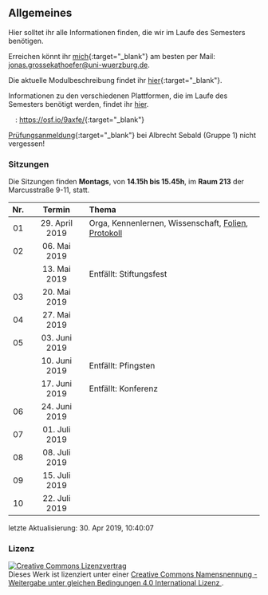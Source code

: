 ## Allgemeines

Hier solltet ihr alle Informationen finden, die wir im Laufe des
Semesters benötigen.

Erreichen könnt ihr
[mich](http://www.i1.psychologie.uni-wuerzburg.de/ekp/personen/jonas-grossekathoefer/){:target="\_blank"}
am besten per Mail: <jonas.grossekathoefer@uni-wuerzburg.de>.

Die aktuelle Modulbeschreibung findet ihr
[hier](https://www2.uni-wuerzburg.de/mhb/MB-de-06-PSY-EFM-152-m01.pdf){:target="\_blank"}.

Informationen zu den verschiedenen Plattformen, die im Laufe des
Semesters benötigt werden, findet ihr
[hier](material/account.html).

<img src="https://s3.amazonaws.com/cloud.ohloh.net/attachments/88839/circle_logo_med.png" width="14" height="14" />:
<https://osf.io/9axfe/>{:target="\_blank"}

[Prüfungsanmeldung](https://www-sbhome1.zv.uni-wuerzburg.de/qisserver/rds?state=verpublish&status=init&vmfile=no&publishid=201046&moduleCall=webInfo&publishConfFile=webInfo&publishSubDir=veranstaltung){:target="\_blank"}
bei Albrecht Sebald (Gruppe 1) nicht vergessen\!

### Sitzungen

Die Sitzungen finden **Montags**, von **14.15h bis 15.45h**, im **Raum
213** der Marcusstraße 9-11,
statt.

| Nr. |     Termin      | Thema                                                                                                        |
| :-: | :-------------: | :----------------------------------------------------------------------------------------------------------- |
| 01  | 29\. April 2019 | Orga, Kennenlernen, Wissenschaft, [Folien](./slides/01-orga.html), [Protokoll](./protocols/01-protocol.html) |
| 02  |  06\. Mai 2019  |                                                                                                              |
|     |  13\. Mai 2019  | Entfällt: Stiftungsfest                                                                                      |
| 03  |  20\. Mai 2019  |                                                                                                              |
| 04  |  27\. Mai 2019  |                                                                                                              |
| 05  | 03\. Juni 2019  |                                                                                                              |
|     | 10\. Juni 2019  | Entfällt: Pfingsten                                                                                          |
|     | 17\. Juni 2019  | Entfällt: Konferenz                                                                                          |
| 06  | 24\. Juni 2019  |                                                                                                              |
| 07  | 01\. Juli 2019  |                                                                                                              |
| 08  | 08\. Juli 2019  |                                                                                                              |
| 09  | 15\. Juli 2019  |                                                                                                              |
| 10  | 22\. Juli 2019  |                                                                                                              |

letzte Aktualisierung: 30. Apr 2019,
10:40:07

### Lizenz

<a rel="license" href="http://creativecommons.org/licenses/by-sa/4.0/"><img alt="Creative Commons Lizenzvertrag" style="border-width:0" src="https://i.creativecommons.org/l/by-sa/4.0/88x31.png" /></a><br />Dieses
Werk ist lizenziert unter einer
<a rel="license" href="http://creativecommons.org/licenses/by-sa/4.0/">Creative
Commons Namensnennung - Weitergabe unter gleichen Bedingungen 4.0
International Lizenz </a>.
